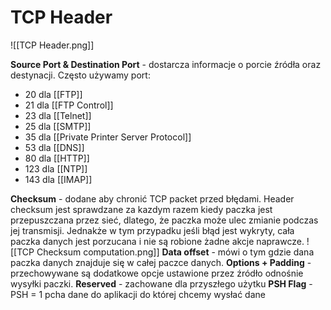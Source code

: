 # TCP Header
![[TCP Header.png]]

**Source Port & Destination Port** - dostarcza informacje o porcie źródła oraz destynacji.
Często używamy port:
- 20 dla [[FTP]]
- 21 dla [[FTP Control]] 
- 23 dla [[Telnet]]
- 25 dla [[SMTP]]
- 35 dla [[Private Printer Server Protocol]]
- 53 dla [[DNS]]
- 80 dla [[HTTP]]
- 123 dla [[NTP]]
- 143 dla [[IMAP]]

**Checksum** - dodane aby chronić TCP packet przed błędami. Header checksum jest sprawdzane za kazdym razem kiedy paczka jest przepuszczana przez sieć, dlatego, że paczka może ulec zmianie podczas jej transmisji. Jednakże w tym przypadku jeśli błąd jest wykryty, cała paczka danych jest porzucana i nie są robione żadne akcje naprawcze.
![[TCP Checksum computation.png]]
**Data offset** - mówi o tym gdzie dana paczka danych znajduje się w całej paczce danych.
**Options + Padding** - przechowywane są dodatkowe opcje ustawione przez źródło odnośnie wysyłki paczki. 
**Reserved** - zachowane dla przyszłego użytku
**PSH Flag** - PSH = 1 pcha dane do aplikacji do której chcemy wysłać dane